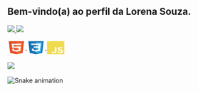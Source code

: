 ## Bem-vindo(a) ao perfil da Lorena Souza.

 <div>
   <a href="https://github.com/lorfs">
   <img height="180em" src="https://github-readme-stats.vercel.app/api?username=lorfs&show_icons=true&theme=dark&include_all_commits=true&count_private=true"/>
   <img height="180em" src="https://github-readme-stats.vercel.app/api/top-langs/?username=lorfs&layout=compact&langs_count=6&theme=dark"/>

</div>
<div style="display: inline_block"><br>
  <img align="center" alt="HTML" height="30" width="40" src="https://raw.githubusercontent.com/devicons/devicon/master/icons/html5/html5-original.svg">
  <img align="center" alt="CSS" height="30" width="40" src="https://raw.githubusercontent.com/devicons/devicon/master/icons/css3/css3-original.svg">
  <img align="center" alt="Js" height="30" width="40" src="https://raw.githubusercontent.com/devicons/devicon/master/icons/javascript/javascript-plain.svg">
</div> <br>
 
 
<div> 
  <a href="https://www.linkedin.com/in/lorena-ferreira-de-souza-4006b8229/" target="_blank"><img src="https://img.shields.io/badge/-LinkedIn-%230077B5?style=for-the-badge&logo=linkedin&logoColor=white" target="_blank"></a> 
 
  ![Snake animation](https://github.com/lorfs/lorfs/blob/output/github-contribution-grid-snake.svg)

</div>
